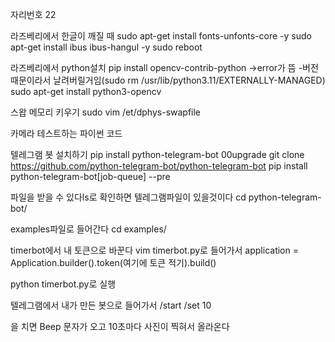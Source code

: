 자리번호 22

라즈베리에서 한글이 깨질 때
sudo apt-get install fonts-unfonts-core -y
sudo apt-get install ibus ibus-hangul -y
sudo reboot

라즈베리에서 python설치
pip install opencv-contrib-python
    ->error가 뜸
    -버전때문이라서 날려버릴거임(sudo rm /usr/lib/python3.11/EXTERNALLY-MANAGED)
sudo apt-get install python3-opencv

스왑 메모리 키우기
sudo vim /et/dphys-swapfile

카메라 테스트하는 파이썬 코드

텔레그램 봇 설치하기
pip install python-telegram-bot 00upgrade
git clone https://github.com/python-telegram-bot/python-telegram-bot
pip install python-telegram-bot[job-queue] --pre

파일을 받을 수 있다ls로 확인하면 텔레그램파일이 있을것이다
cd python-telegram-bot/

examples파일로 들어간다
cd examples/

timerbot에서 내 토큰으로 바꾼다
vim timerbot.py로 들어가서
application = Application.builder().token(여기에 토큰 적기).build()

python timerbot.py로 실행 

텔레그램에서 내가 만든 봇으로 들어가서
/start
/set 10

을 치면 Beep 문자가 오고 10초마다 사진이 찍혀서 올라온다


